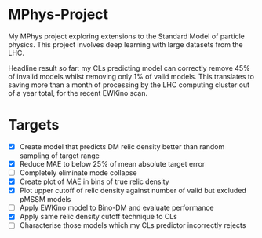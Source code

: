 # MPhys-Project
My MPhys project exploring extensions to the Standard Model of particle physics. This project involves deep learning with large datasets from the LHC.

Headline result so far: my CLs predicting model can correctly remove 45% of invalid models whilst removing only 1% of valid models. This translates to saving more than a month of processing by the LHC computing cluster out of a year total, for the recent EWKino scan.

# Targets
- [x] Create model that predicts DM relic density better than random sampling of target range
- [x] Reduce MAE to below 25% of mean absolute target error
- [ ] Completely eliminate mode collapse
- [x] Create plot of MAE in bins of true relic density
- [x] Plot upper cutoff of relic density against number of valid but excluded pMSSM models
- [ ] Apply EWKino model to Bino-DM and evaluate performance
- [x] Apply same relic density cutoff technique to CLs
- [ ] Characterise those models which my CLs predictor incorrectly rejects